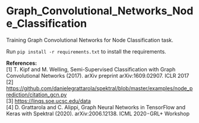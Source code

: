 # Graph_Convolutional_Networks_Node_Classification

Training Graph Convolutional Networks for Node Classification task. <br>

Run ```pip install -r requirements.txt``` to install the requirements. <br>


<b>References:</b><br>
[1] T. Kipf and M. Welling, Semi-Supervised Classification with Graph Convolutional Networks (2017). arXiv preprint arXiv:1609.02907. ICLR 2017 <br>
[2] https://github.com/danielegrattarola/spektral/blob/master/examples/node_prediction/citation_gcn.py <br>
[3] https://linqs.soe.ucsc.edu/data <br>
[4] D. Grattarola and C. Alippi, Graph Neural Networks in TensorFlow and Keras with Spektral (2020). arXiv:2006.12138. ICML 2020 - GRL+ Workshop <br>
